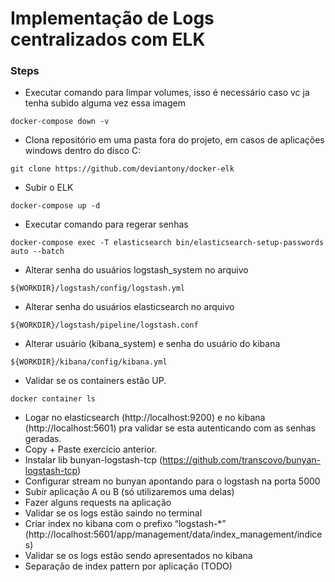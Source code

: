 # Implementação de Logs centralizados com ELK

### Steps
* Executar comando para limpar volumes, isso é necessário caso vc ja tenha subido alguma vez essa imagem
```
docker-compose down -v
```
* Clona repositório em uma pasta fora do projeto, em casos de aplicações windows dentro do disco C:
```
git clone https://github.com/deviantony/docker-elk
```
* Subir o ELK
```
docker-compose up -d
```
* Executar comando para regerar senhas
```
docker-compose exec -T elasticsearch bin/elasticsearch-setup-passwords auto --batch
```
* Alterar senha do usuários logstash_system no arquivo
```
${WORKDIR}/logstash/config/logstash.yml
```
* Alterar senha do usuários elasticsearch no arquivo
```
${WORKDIR}/logstash/pipeline/logstash.conf
```
* Alterar usuário (kibana_system) e senha do usuário do kibana
```
${WORKDIR}/kibana/config/kibana.yml
```
* Validar se os containers estão UP.
```
docker container ls
```
* Logar no elasticsearch (http://localhost:9200) e no kibana (http://localhost:5601) pra validar se esta autenticando com as senhas geradas.
* Copy + Paste exercício anterior.
* Instalar lib bunyan-logstash-tcp (https://github.com/transcovo/bunyan-logstash-tcp)
* Configurar stream no bunyan apontando para o logstash na porta 5000
* Subir aplicação A ou B (só utilizaremos uma delas)
* Fazer alguns requests na aplicação
* Validar se os logs estão saindo no terminal
* Criar index no kibana com o prefixo “logstash-*” (http://localhost:5601/app/management/data/index_management/indices)
* Validar se os logs estão sendo apresentados no kibana
* Separação de index pattern por aplicação (TODO)
